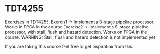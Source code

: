 # TDT4255
Exercises in TDT4255. 
Exercis1 -> Implement a 3-stage pipeline processor. Works in FPGA in the course
Exercise2 -> Implement a 5-stage pipleline processor, with stall, flush and hazard detection. Works on FPGA in the course. WARNING: Stall, flush and hazard detection is not implemented yet

If you are taking this course feel free to get inspiration from this.
